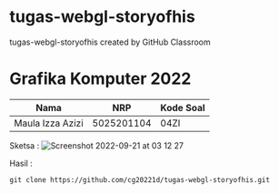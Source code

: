 # tugas-webgl-storyofhis
tugas-webgl-storyofhis created by GitHub Classroom

# Grafika Komputer 2022
|        Nama      |    NRP     | Kode Soal |
| ---------------- | ---------- | --------- |
| Maula Izza Azizi | 5025201104 |   04ZI    |



Sketsa : 
![Screenshot 2022-09-21 at 03 12 27](https://user-images.githubusercontent.com/72302421/191355414-46892728-bf75-403a-ae11-fd0bd96cfebe.png)

Hasil : 
```
git clone https://github.com/cg20221d/tugas-webgl-storyofhis.git
```
